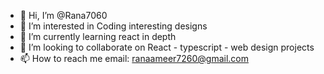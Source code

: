 - 👋 Hi, I’m @Rana7060
- 👀 I’m interested in Coding interesting designs
- 🌱 I’m currently learning react in depth
- 💞️ I’m looking to collaborate on React - typescript - web design projects
- 📫 How to reach me email: ranaameer7260@gmail.com

<!---
Rana7060/Rana7060 is a ✨ special ✨ repository because its `README.md` (this file) appears on your GitHub profile.
You can click the Preview link to take a look at your changes.
--->
